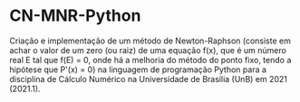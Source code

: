 # CN-MNR-Python
Criação e implementação de um método de Newton-Raphson (consiste em achar o valor de um zero (ou raiz) de uma equação f(x), que é um número real E tal que f(E) = 0, onde há a melhoria do método do ponto fixo, tendo a hipótese que P'(x) = 0) na linguagem de programação Python para a disciplina de Cálculo Numérico na Universidade de Brasília (UnB) em 2021 (2021.1).
